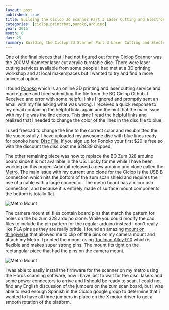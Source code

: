 ```yaml
---
layout: post
published: true
title: Building the Ciclop 3d Scanner Part 3 Laser Cutting and Electronics
categories: [ciclop,printrbot,ponoko,arduino]
year: 2015
month: 6
day: 25
summary: Building the Ciclop 3d Scanner Part 3 Laser Cutting and Electronics
---
```


One of the final pieces that I had not figured out for my [Ciclop Scanner](http://www.thingiverse.com/thing:740357) was the 200MM diameter laser cut acrylic turntable disc. There were laser cutting services available from some people I had met at a 3D printing workshop and at local makerspaces but I wanted to try and find a more universal option.  

I found [Ponoko](https://www.ponoko.com/) which is an online 3D printing and laser cutting service and marketplace and tried submitting the file from the BQ Ciclop Github.  I Received and error with some helpful links I ignored and promptly sent an email with my file asking what was wrong. I received a quick response to my email containing the helpful links again and the hint that the main issue with my file was the line colors. This time I read the helpful links and realized that I needed to change the color of the lines in the disc file to blue.

I used freecad to change the line to the correct color and resubmitted the file successfully. I have uploaded my awesome disc with blue lines ready for ponoko here: [Disc File](http://www.thingiverse.com/thing:896443).  If you sign up for Ponoko your first $20 is free so with the discount the disc cost me $28.39 shipped.

The other remaining piece was how to replace the BQ Zum 328 arduino board since it is not available in the US.  Lucky for me while I have been working on this project Adafruit released a new arduino uno clone called the [Metro](https://www.adafruit.com/product/2488).  The main issue with my current uno clone for the Ciclop is the USB B connection which hits the bottom of the zum scan shield and requires the use of a cable with a large connector.  The metro board has a micro usb connection, and because it is entirely made of surface mount components the bottom is totally flat.  

<img alt="Metro Mount" src="//garthvh.com/assets/img/ciclop/ciclop_metro_mount_2.jpg" class="img-responsive img-rounded" />

The camera mount stl files contain board pins that match the pattern for holes on the bq zum 328 arduino clone.  While you could modify the cad files to include the pin pattern for the regular arduino instead I don't really like PLA pins as they are really brittle.  I found an amazing [mount on thingiverse](http://www.thingiverse.com/thing:770664) that allowed me to clip off the pins on my camera mount and attach my Metro. I printed the mount using [Taulman Alloy 910](http://taulman3d.com/alloy-910-spec.html) which is flexible and makes super strong pins.  The mount fits tight on the rectangular piece that had the pins on the camera mount.

<img alt="Metro Mount" src="//garthvh.com/assets/img/ciclop/ciclop_metro_mount_1.jpg" class="img-responsive img-rounded" />

I was able to easily install the firmware for the scanner on my metro using the Horus scanning software, now I have just to wait for the disc, lasers and some power connectors to arrive and I should be ready to scan. I could not find any English discussion of the jumpers on the zum scan board, but I was able to read enough Spanish in the Ciclop google group to determine that i wanted to have all three jumpers in place on the X motor driver to get a smooth rotation of the platform.

